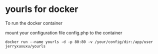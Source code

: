 # yourls for docker

To run the docker container

mount your configuration file config.php to the container

~~~
docker run --name yourls -d -p 80:80 -v /your/config/dir:/app/user jerryxuxuxu/yourls
~~~
